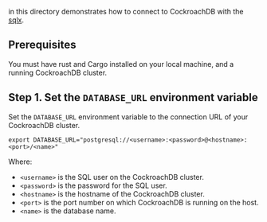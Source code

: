 in this directory demonstrates how to connect to CockroachDB with the [sqlx](https://crates.io/crates/sqlx). 
## Prerequisites

You must have rust and Cargo installed on your local machine, and a running CockroachDB cluster.

## Step 1. Set the `DATABASE_URL` environment variable

Set the `DATABASE_URL` environment variable to the connection URL of your CockroachDB cluster.

```shell
export DATABASE_URL="postgresql://<username>:<password>@<hostname>:<port>/<name>"
```

Where:

- `<username>` is the SQL user on the CockroachDB cluster.
- `<password>` is the password for the SQL user.
- `<hostname>` is the hostname of the CockroachDB cluster.
- `<port>` is the port number on which CockroachDB is running on the host.
- `<name>` is the database name.